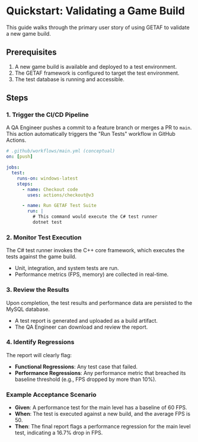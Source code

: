 # Quickstart: Validating a Game Build

This guide walks through the primary user story of using GETAF to validate a new game build.

## Prerequisites

1.  A new game build is available and deployed to a test environment.
2.  The GETAF framework is configured to target the test environment.
3.  The test database is running and accessible.

## Steps

### 1. Trigger the CI/CD Pipeline
A QA Engineer pushes a commit to a feature branch or merges a PR to `main`. This action automatically triggers the "Run Tests" workflow in GitHub Actions.

```yaml
# .github/workflows/main.yml (conceptual)
on: [push]

jobs:
  test:
    runs-on: windows-latest
    steps:
      - name: Checkout code
        uses: actions/checkout@v3

      - name: Run GETAF Test Suite
        run: |
          # This command would execute the C# test runner
          dotnet test
```

### 2. Monitor Test Execution
The C# test runner invokes the C++ core framework, which executes the tests against the game build.
- Unit, integration, and system tests are run.
- Performance metrics (FPS, memory) are collected in real-time.

### 3. Review the Results
Upon completion, the test results and performance data are persisted to the MySQL database.
- A test report is generated and uploaded as a build artifact.
- The QA Engineer can download and review the report.

### 4. Identify Regressions
The report will clearly flag:
- **Functional Regressions**: Any test case that failed.
- **Performance Regressions**: Any performance metric that breached its baseline threshold (e.g., FPS dropped by more than 10%).

### Example Acceptance Scenario

- **Given**: A performance test for the main level has a baseline of 60 FPS.
- **When**: The test is executed against a new build, and the average FPS is 50.
- **Then**: The final report flags a performance regression for the main level test, indicating a 16.7% drop in FPS.
